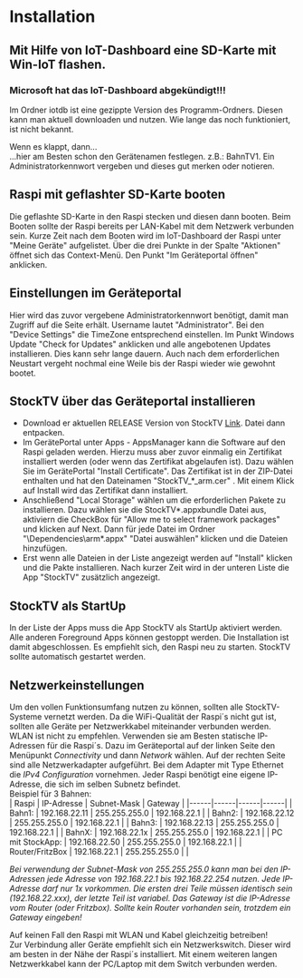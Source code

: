 # Installation

## Mit Hilfe von IoT-Dashboard eine SD-Karte mit Win-IoT flashen. 
### Microsoft hat das IoT-Dashboard abgekündigt!!!
Im Ordner iotdb ist eine gezippte Version des Programm-Ordners. Diesen kann man aktuell downloaden und nutzen. Wie lange das noch funktioniert, ist nicht bekannt.

Wenn es klappt, dann...  
...hier am Besten schon den Gerätenamen festlegen. z.B.: BahnTV1. 
Ein Administratorkennwort vergeben und dieses gut merken oder notieren.

## Raspi mit geflashter SD-Karte booten
Die geflashte SD-Karte in den Raspi stecken und diesen dann booten. Beim Booten sollte der Raspi bereits per LAN-Kabel
mit dem Netzwerk verbunden sein. Kurze Zeit nach dem Booten wird im IoT-Dashboard der Raspi unter "Meine Geräte" aufgelistet.
Über die drei Punkte in der Spalte "Aktionen" öffnet sich das Context-Menü. Den Punkt "Im Geräteportal öffnen" anklicken.

## Einstellungen im Geräteportal
Hier wird das zuvor vergebene Administratorkennwort benötigt, damit man Zugriff auf die Seite erhält. Username lautet "Administrator". Bei den "Device Settings" die TimeZone entsprechend einstellen. Im Punkt Windows Update "Check for Updates" anklicken und alle angebotenen Updates installieren. 
Dies kann sehr lange dauern. Auch nach dem erforderlichen Neustart vergeht nochmal eine Weile bis der Raspi wieder wie gewohnt bootet.

## StockTV über das Geräteportal installieren
  - Download er aktuellen RELEASE Version von StockTV [Link](https://github.com/Trawacho/StockTV/releases). Datei dann entpacken.
  - Im GerätePortal unter Apps - AppsManager kann die Software auf den Raspi geladen werden. Hierzu muss aber zuvor einmalig ein Zertifikat installiert werden (oder wenn das Zertifikat abgelaufen ist). Dazu wählen Sie im GerätePortal "Install Certificate". Das Zertifikat ist in der ZIP-Datei enthalten und hat den Dateinamen "StockTV_*_arm.cer" . Mit einem Klick auf Install wird das Zertifikat dann installiert. 
  - Anschließend "Local Storage" wählen um die erforderlichen Pakete zu installieren. Dazu wählen sie die StockTV*.appxbundle Datei aus, aktiviern die CheckBox für "Allow me to select framework packages" und klicken auf Next. Dann für jede Datei im Ordner "\Dependencies\arm\*.appx" "Datei auswählen" klicken und die Dateien hinzufügen. 
  - Erst wenn alle Dateien in der Liste angezeigt werden auf "Install" klicken und die Pakte installieren. Nach kurzer Zeit wird in der unteren Liste die App "StockTV" zusätzlich angezeigt.  
	
## StockTV als StartUp
In der Liste der Apps muss die App StockTV als StartUp aktiviert werden. Alle anderen Foreground Apps können gestoppt werden.
Die Installation ist damit abgeschlossen. Es empfiehlt sich, den Raspi neu zu starten.
StockTV sollte automatisch gestartet werden.

## Netzwerkeinstellungen
Um den vollen Funktionsumfang nutzen zu können, sollten alle StockTV-Systeme vernetzt werden. Da die WiFi-Qualität der Raspi´s nicht gut ist, sollten alle Geräte per Netzwerkkabel miteinander verbunden werden. WLAN ist nicht zu empfehlen. Verwenden sie am Besten statische IP-Adressen für die Raspi´s. Dazu im Geräteportal auf der linken Seite den Menüpunkt *Connectivity* und dann *Network* wählen. Auf der rechten Seite sind alle Netzwerkadapter aufgeführt. Bei dem Adapter mit Type Ethernet die *IPv4 Configuration* vornehmen. Jeder Raspi benötigt eine eigene IP-Adresse, die sich im selben Subnetz befindet.  
Beispiel für 3 Bahnen:  
| Raspi	| IP-Adresse | Subnet-Mask | Gateway |
|------|------|------|------|
| Bahn1: | 192.168.22.11 | 255.255.255.0 | 192.168.22.1 |
| Bahn2: | 192.168.22.12 | 255.255.255.0 | 192.168.22.1 |
| Bahn3: | 192.168.22.13 | 255.255.255.0 | 192.168.22.1 |
| BahnX: | 192.168.22.1x | 255.255.255.0 | 192.168.22.1 |
| PC mit StockApp: | 192.168.22.50 | 255.255.255.0 | 192.168.22.1 |
| Router/FritzBox | 192.168.22.1 | 255.255.255.0 |  |

*Bei verwendung der Subnet-Mask von 255.255.255.0 kann man bei den IP-Adressen jede Adresse von 192.168.22.1 bis 192.168.22.254 nutzen. Jede IP-Adresse darf nur 1x vorkommen. Die ersten drei Teile müssen identisch sein (192.168.22.xxx), der letzte Teil ist variabel. Das Gateway ist die IP-Adresse vom Router (oder Fritzbox). Sollte kein Router vorhanden sein, trotzdem ein Gateway eingeben!*

Auf keinen Fall den Raspi mit WLAN und Kabel gleichzeitig betreiben!  
Zur Verbindung aller Geräte empfiehlt sich ein Netzwerkswitch. Dieser wird am besten in der Nähe der Raspi´s installiert. Mit einem weiteren langen Netzwerkkabel kann der PC/Laptop mit dem Switch verbunden werden.

